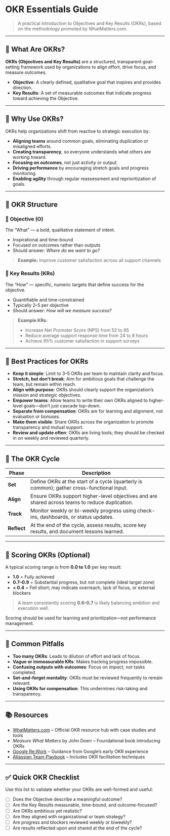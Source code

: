 # OKR Essentials Guide

> A practical introduction to Objectives and Key Results (OKRs), based on the methodology promoted by WhatMatters.com.

---

## 📌 What Are OKRs?

**OKRs (Objectives and Key Results)** are a structured, transparent goal-setting framework used by organizations to align effort, drive focus, and measure outcomes.

- **Objective**: A clearly defined, qualitative goal that inspires and provides direction.
- **Key Results**: A set of measurable outcomes that indicate progress toward achieving the Objective.

---

## 🧭 Why Use OKRs?

OKRs help organizations shift from reactive to strategic execution by:

- **Aligning teams** around common goals, eliminating duplication or misaligned efforts.
- **Creating transparency**, so everyone understands what others are working toward.
- **Focusing on outcomes**, not just activity or output.
- **Driving performance** by encouraging stretch goals and progress monitoring.
- **Enabling agility** through regular reassessment and reprioritization of goals.

---

## 🧱 OKR Structure

### 🎯 Objective (O)

The “What” — a bold, qualitative statement of intent.

- Inspirational and time-bound
- Focused on outcomes rather than outputs
- Should answer: *Where do we want to go?*

> **Example:** Improve customer satisfaction across all support channels

### 📏 Key Results (KRs)

The “How” — specific, numeric targets that define success for the objective.

- Quantifiable and time-constrained
- Typically 2–5 per objective
- Should answer: *How will we measure success?*

> **Example KRs:**
> - Increase Net Promoter Score (NPS) from 52 to 65  
> - Reduce average support response time from 24 to 8 hours  
> - Achieve 95% customer satisfaction in support surveys  

---

## 🧠 Best Practices for OKRs

- **Keep it simple**: Limit to 3–5 OKRs per team to maintain clarity and focus.
- **Stretch, but don’t break**: Aim for ambitious goals that challenge the team, but remain within reach.
- **Align with purpose**: OKRs should clearly support the organization’s mission and strategic objectives.
- **Empower teams**: Allow teams to write their own OKRs aligned to higher-level goals—don’t just cascade top-down.
- **Separate from compensation**: OKRs are for learning and alignment, not evaluation or bonuses.
- **Make them visible**: Share OKRs across the organization to promote transparency and mutual support.
- **Review and update often**: OKRs are living tools; they should be checked in on weekly and reviewed quarterly.

---

## 🔁 The OKR Cycle

| **Phase** | **Description** |
|-----------|------------------|
| **Set**   | Define OKRs at the start of a cycle (quarterly is common); gather cross-functional input. |
| **Align** | Ensure OKRs support higher-level objectives and are shared across teams to reduce duplication. |
| **Track** | Monitor weekly or bi-weekly progress using check-ins, dashboards, or status updates. |
| **Reflect** | At the end of the cycle, assess results, score key results, and document lessons learned. |

---

## 🧮 Scoring OKRs (Optional)

A typical scoring range is from **0.0 to 1.0** per key result:

- **1.0** = Fully achieved  
- **0.7–0.9** = Substantial progress, but not complete (ideal target zone)  
- **< 0.4** = Fell short; may indicate overreach, lack of focus, or external blockers  

> A team consistently scoring **0.6–0.7** is likely balancing ambition and execution well.

Scoring should be used for learning and prioritization—not performance management.

---

## 🚫 Common Pitfalls

- **Too many OKRs**: Leads to dilution of effort and lack of focus.
- **Vague or immeasurable KRs**: Makes tracking progress impossible.
- **Confusing outputs with outcomes**: Focus on *impact*, not tasks completed.
- **Set-and-forget mentality**: OKRs must be reviewed frequently to remain relevant.
- **Using OKRs for compensation**: This undermines risk-taking and transparency.

---

## 📚 Resources

- [WhatMatters.com](https://www.whatmatters.com) – Official OKR resource hub with case studies and tools  
- *Measure What Matters* by John Doerr – Foundational book introducing OKRs  
- [Google Re:Work](https://rework.withgoogle.com) – Guidance from Google’s early OKR experience  
- [Atlassian Team Playbook](https://www.atlassian.com/team-playbook) – Includes OKR facilitation techniques

---

## ✅ Quick OKR Checklist

Use this list to validate whether your OKRs are well-formed and useful:

- [ ] Does the Objective describe a meaningful outcome?
- [ ] Are the Key Results measurable, time-bound, and outcome-focused?
- [ ] Are OKRs ambitious yet realistic?
- [ ] Are they aligned with organizational or team strategy?
- [ ] Are progress and blockers reviewed weekly or biweekly?
- [ ] Are results reflected upon and shared at the end of the cycle?